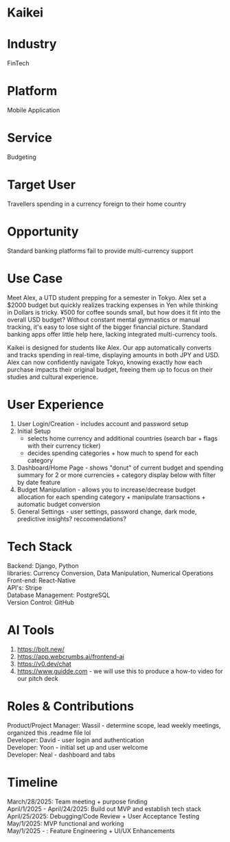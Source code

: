 # Kaikei     

# Industry
FinTech 
# Platform
Mobile Application 
# Service
Budgeting
# Target User
Travellers spending in a currency foreign to their home country 
# Opportunity
Standard banking platforms fail to provide multi-currency support 

# Use Case 
Meet Alex, a UTD student prepping for a semester in Tokyo. Alex set a $2000 budget but quickly realizes tracking expenses in Yen while thinking in Dollars is tricky. ¥500 for coffee sounds small, but how does it fit into the overall USD budget? Without constant mental gymnastics or manual tracking, it's easy to lose sight of the bigger financial picture. Standard banking apps offer little help here, lacking integrated multi-currency tools.

Kaikei is designed for students like Alex. Our app automatically converts and tracks spending in real-time, displaying amounts in both JPY and USD. Alex can now confidently navigate Tokyo, knowing exactly how each purchase impacts their original budget, freeing them up to focus on their studies and cultural experience.


# User Experience 
1) User Login/Creation - includes account and password setup    
2) Initial Setup  
   - selects home currency and additional countries (search bar + flags with their currency ticker)   
   - decides spending categories + how much to spend for each category   
3) Dashboard/Home Page - shows "donut" of current budget and spending summary for 2 or more currencies + category display below with filter by date feature 
4) Budget Manipulation - allows you to increase/decrease budget allocation for each spending category + manipulate transactions + automatic budget conversion 
5) General Settings - user settings, password change, dark mode, predictive insights? reccomendations?     

# Tech Stack
Backend: Django, Python    
libraries: Currency Conversion, Data Manipulation, Numerical Operations     
Front-end: React-Native  
API's: Stripe  
Database Management: PostgreSQL  
Version Control: GitHub   

# AI Tools
1. https://bolt.new/  
2. https://app.webcrumbs.ai/frontend-ai
3. https://v0.dev/chat
4. https://www.guidde.com - we will use this to produce a how-to video for our pitch deck

# Roles & Contributions      
Product/Project Manager: Wassil - determine scope, lead weekly meetings, organized this .readme file lol        
Developer: David - user login and authentication          
Developer: Yoon - initial set up and user welcome     
Developer: Neal - dashboard and tabs     

# Timeline
March/28/2025: Team meeting + purpose finding      
April/1/2025 - April/24/2025: Build out MVP and establish tech stack    
April/25/2025:  Debugging/Code Review + User Acceptance Testing    
May/1/2025: MVP functional and working    
May/1/2025 - : Feature Engineering + UI/UX Enhancements     






